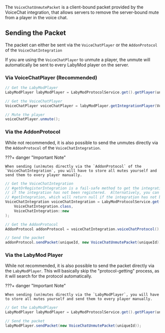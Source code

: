 The `VoiceChatUnmutePacket` is a client-bound packet provided by the VoiceChat integration, that allows servers to remove the server-bound mute from a player in the voice chat.

## Sending the Packet

The packet can either be sent via the `VoiceChatPlayer` or the `AddonProtocol` of the `VoiceChatIntegration`

If you are using the `VoiceChatPlayer` to unmute a player, the unmute will automatically be sent to every LabyMod player on
the server. 

### Via VoiceChatPlayer (Recommended)

```java
// Get the LabyModPlayer
LabyModPlayer labyModPlayer = LabyModProtocolService.get().getPlayer(uniqueId);

// Get the VoiceChatPlayer
VoiceChatPlayer voiceChatPlayer = labyModPlayer.getIntegrationPlayer(VoiceChatPlayer.class);

// Mute the player
voiceChatPlayer.unmute();
```

### Via the AddonProtocol

While not recommended, it is also possible to send the unmutes directly via the `AddonProtocol` of the `VoiceChatIntegration`.

???+ danger "Important Note"

    When sending (un)mutes directly via the `AddonProtocol` of the `VoiceChatIntegration`, you will have to store all mutes yourself and send them to every player manually.

```java
// Get the VoiceChatIntegration
// #getOrRegisterIntegration is a fail-safe method to get the integration, even 
// if the integration has not been registered.  Alternatively, you can use 
// #getIntegration, which will return null if the integration has not been registered.
VoiceChatIntegration voiceChatIntegration = LabyModProtocolService.get().getOrRegisterIntegration(
    VoiceChatIntegration.class,
    VoiceChatIntegration::new
);

// Get the AddonProtocol
AddonProtocol addonProtocol = voiceChatIntegration.voiceChatProtocol();

// Send the packet
addonProtocol.sendPacket(uniqueId, new VoiceChatUnmutePacket(uniqueId));
```

### Via the LabyMod Player

While not recommended, it is also possible to send the packet directly via the `LabyModPlayer`. This will basically skip the "protocol-getting" process, as it will search for the protocol automatically.

???+ danger "Important Note"

    When sending (un)mutes directly via the `LabyModPlayer`, you will have to store all mutes yourself and send them to every player manually.

```java
// Get the LabyModPlayer
LabyModPlayer labyModPlayer = LabyModProtocolService.get().getPlayer(uniqueId);

// Send the packet
labyModPlayer.sendPacket(new VoiceChatUnmutePacket(uniqueId));
```